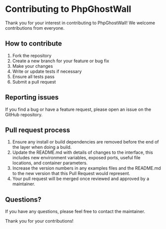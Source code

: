 # Contributing to PhpGhostWall

Thank you for your interest in contributing to PhpGhostWall! We welcome contributions from everyone.

## How to contribute

1. Fork the repository
2. Create a new branch for your feature or bug fix
3. Make your changes
4. Write or update tests if necessary
5. Ensure all tests pass
6. Submit a pull request

## Reporting issues

If you find a bug or have a feature request, please open an issue on the GitHub repository.

## Pull request process

1. Ensure any install or build dependencies are removed before the end of the layer when doing a build.
2. Update the README.md with details of changes to the interface, this includes new environment variables, exposed ports, useful file locations, and container parameters.
3. Increase the version numbers in any examples files and the README.md to the new version that this Pull Request would represent.
4. Your pull request will be merged once reviewed and approved by a maintainer.

## Questions?

If you have any questions, please feel free to contact the maintainer.

Thank you for your contributions!
